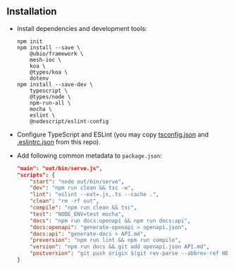 ## Installation

- Install dependencies and development tools:

    ```
    npm init
    npm install --save \
        @ubio/framework \
        mesh-ioc \
        koa \
        @types/koa \
        dotenv
    npm install --save-dev \
        typescript \
        @types/node \
        npm-run-all \
        mocha \
        eslint \
        @nodescript/eslint-config
    ```

- Configure TypeScript and ESLint (you may copy [tsconfig.json](../tsconfig.json) and [.eslintrc.json](../.eslintrc.json) from this repo).

- Add following common metadata to `package.json`:

    ```json
    "main": "out/bin/serve.js",
    "scripts": {
        "start": "node out/bin/serve",
        "dev": "npm run clean && tsc -w",
        "lint": "eslint --ext=.js,.ts --cache .",
        "clean": "rm -rf out",
        "compile": "npm run clean && tsc",
        "test": "NODE_ENV=test mocha",
        "docs": "npm run docs:openapi && npm run docs:api",
        "docs:openapi": "generate-openapi > openapi.json",
        "docs:api": "generate-docs > API.md",
        "preversion": "npm run lint && npm run compile",
        "version": "npm run docs && git add openapi.json API.md",
        "postversion": "git push origin $(git rev-parse --abbrev-ref HEAD) --tags"
    }
    ```

